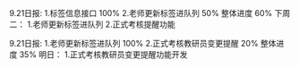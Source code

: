 
9.21日报:
1.标签信息接口 100%
2.老师更新标签进队列 50%
整体进度 60%
下周二：
1.老师更新标签进队列
2.正式考核提醒功能


9.21日报:
1.老师更新标签进队列 100%
2.正式考核教研员变更提醒 20%
整体进度 35%
明日：
1.正式考核教研员变更提醒功能开发